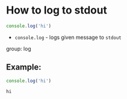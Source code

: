 # How to log to stdout

```js
console.log('hi')
```

- `console.log` - logs given message to `stdout`

group: log

## Example: 
```js
console.log('hi')
```
```
hi

```

